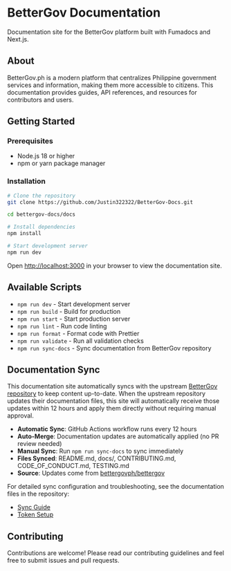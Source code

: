 # BetterGov Documentation

Documentation site for the BetterGov platform built with Fumadocs and Next.js.

## About

BetterGov.ph is a modern platform that centralizes Philippine government services and information, 
making them more accessible to citizens. This documentation provides guides, API references, and resources for
contributors and users.

## Getting Started

### Prerequisites

- Node.js 18 or higher
- npm or yarn package manager

### Installation

```bash
# Clone the repository
git clone https://github.com/Justin322322/BetterGov-Docs.git

cd bettergov-docs/docs

# Install dependencies
npm install

# Start development server
npm run dev
```

Open [http://localhost:3000](http://localhost:3000) in your browser to view the documentation site.

## Available Scripts

- `npm run dev` - Start development server
- `npm run build` - Build for production
- `npm run start` - Start production server
- `npm run lint` - Run code linting
- `npm run format` - Format code with Prettier
- `npm run validate` - Run all validation checks
- `npm run sync-docs` - Sync documentation from BetterGov repository

## Documentation Sync

This documentation site automatically syncs with the upstream [BetterGov repository](https://github.com/bettergovph/bettergov) to keep content up-to-date. When the upstream repository updates their documentation files, this site will automatically receive those updates within 12 hours and apply them directly without requiring manual approval.

- **Automatic Sync**: GitHub Actions workflow runs every 12 hours
- **Auto-Merge**: Documentation updates are automatically applied (no PR review needed)
- **Manual Sync**: Run `npm run sync-docs` to sync immediately
- **Files Synced**: README.md, docs/, CONTRIBUTING.md, CODE_OF_CONDUCT.md, TESTING.md
- **Source**: Updates come from [bettergovph/bettergov](https://github.com/bettergovph/bettergov)

For detailed sync configuration and troubleshooting, see the documentation files in the repository:
- [Sync Guide](content/docs/sync-guide.mdx)
- [Token Setup](content/docs/token-setup.mdx)

## Contributing

Contributions are welcome! Please read our contributing guidelines and feel free to submit issues
and pull requests.
